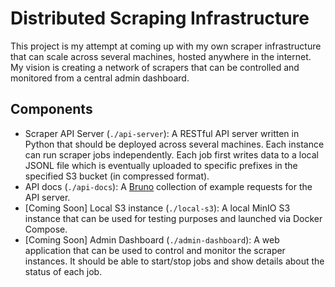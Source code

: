 # Distributed Scraping Infrastructure
This project is my attempt at coming up with my own scraper infrastructure that can scale across several machines, hosted anywhere in the internet. My vision is creating a network of scrapers that can be controlled and monitored from a central admin dashboard.

## Components
- Scraper API Server (`./api-server`): A RESTful API server written in Python that should be deployed across several machines. Each instance can run scraper jobs independently. Each job first writes data to a local JSONL file which is eventually uploaded to specific prefixes in the specified S3 bucket (in compressed format).
- API docs (`./api-docs`): A [Bruno](https://www.usebruno.com/) collection of example requests for the API server.
- [Coming Soon] Local S3 instance (`./local-s3`): A local MinIO S3 instance that can be used for testing purposes and launched via Docker Compose. 
- [Coming Soon] Admin Dashboard (`./admin-dashboard`): A web application that can be used to control and monitor the scraper instances. It should be able to start/stop jobs and show details about the status of each job.